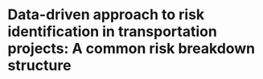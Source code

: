 # Data-driven approach to risk identification in transportation projects: A common risk breakdown structure  
